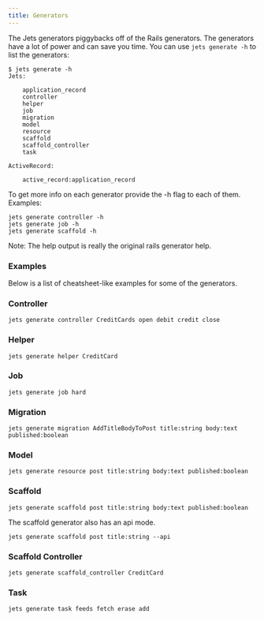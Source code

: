 ```yaml
---
title: Generators
---
```


The Jets generators piggybacks off of the Rails generators. The generators have a lot of power and can save you time. You can use `jets generate -h` to list the generators:

    $ jets generate -h
    Jets:

        application_record
        controller
        helper
        job
        migration
        model
        resource
        scaffold
        scaffold_controller
        task

    ActiveRecord:

        active_record:application_record

To get more info on each generator provide the -h flag to each of them. Examples:

    jets generate controller -h
    jets generate job -h
    jets generate scaffold -h

Note: The help output is really the original rails generator help.

### Examples

Below is a list of cheatsheet-like examples for some of the generators.

### Controller

    jets generate controller CreditCards open debit credit close

### Helper

    jets generate helper CreditCard

### Job

    jets generate job hard

### Migration

    jets generate migration AddTitleBodyToPost title:string body:text published:boolean

### Model

    jets generate resource post title:string body:text published:boolean

### Scaffold

    jets generate scaffold post title:string body:text published:boolean

The scaffold generator also has an api mode.

    jets generate scaffold post title:string --api

### Scaffold Controller

    jets generate scaffold_controller CreditCard

### Task

    jets generate task feeds fetch erase add


